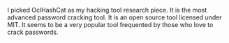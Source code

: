 I picked OclHashCat as my hacking tool research piece. It is the most advanced password cracking tool. It is an open source tool licensed under MIT. It seems to be a very popular tool frequented by those who love to crack passwords.
